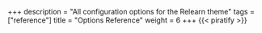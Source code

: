 +++
description = "All configuration options for the Relearn theme"
tags = ["reference"]
title = "Options Reference"
weight = 6
+++
{{< piratify >}}